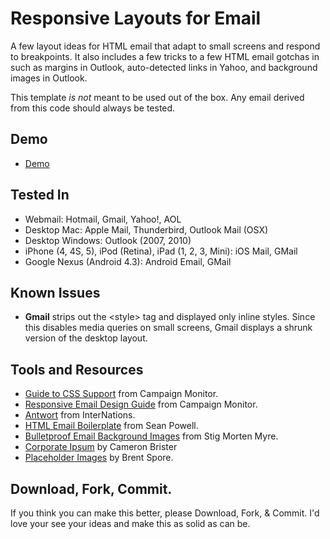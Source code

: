 # Responsive Layouts for Email

A few layout ideas for HTML email that adapt to small screens and respond to breakpoints. It also includes a few tricks to a few HTML email gotchas in such as margins in Outlook, auto-detected links in Yahoo, and background images in Outlook.

This template *is not* meant to be used out of the box. Any email derived from this code should always be tested.

## Demo
* [Demo](http://tedgoas.github.io/Responsive-Email-XX/)

## Tested In
* Webmail: Hotmail, Gmail, Yahoo!, AOL
* Desktop Mac: Apple Mail, Thunderbird, Outlook Mail (OSX)
* Desktop Windows: Outlook (2007, 2010)
* iPhone (4, 4S, 5), iPod (Retina), iPad (1, 2, 3, Mini): iOS Mail, GMail
* Google Nexus (Android 4.3): Android Email, GMail

## Known Issues
* **Gmail** strips out the &lt;style&gt; tag and displayed only inline styles. Since this disables media queries on small screens, Gmail displays a shrunk version of the desktop layout.

## Tools and Resources
* [Guide to CSS Support](http://www.campaignmonitor.com/css) from Campaign Monitor.
* [Responsive Email Design Guide](www.campaignmonitor.com/guides/mobile/) from Campaign Monitor.
* [Antwort](https://github.com/InterNations/antwort) from InterNations.
* [HTML Email Boilerplate](http://htmlemailboilerplate.com/) from Sean Powell.
* [Bulletproof Email Background Images](http://emailbg.net/) from Stig Morten Myre.
* [Corporate Ipsum](http://cipsum.com/) by Cameron Brister
* [Placeholder Images](http://placehold.it/) by Brent Spore.

## Download, Fork, Commit.
If you think you can make this better, please Download, Fork, & Commit. I'd love your see your ideas and make this as solid as can be.